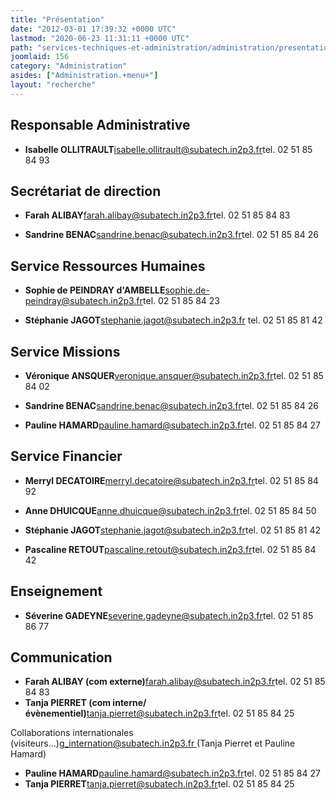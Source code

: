 ```yaml
---
title: "Présentation"
date: "2012-03-01 17:39:32 +0000 UTC"
lastmod: "2020-06-23 11:31:11 +0000 UTC"
path: "services-techniques-et-administration/administration/presentation.fr.md"
joomlaid: 156
category: "Administration"
asides: ["Administration.+menu+"]
layout: "recherche"
---
```

Responsable Administrative
--------------------------

*   **Isabelle OLLITRAULT**[isabelle.ollitrault@subatech.in2p3.fr](mailto:isabelle.ollitrault@subatech.in2p3.fr)tel. 02 51 85 84 93

Secrétariat de direction
------------------------

*   **Farah ALIBAY**[farah.alibay@subatech.in2p3.fr](mailto:farah.alibay@subatech.in2p3.fr)tel. 02 51 85 84 83

*   **Sandrine BENAC**[sandrine.benac@subatech.in2p3.fr](mailto:sandrine.benac@subatech.in2p3.fr)tel. 02 51 85 84 26

Service Ressources Humaines
---------------------------

*   **Sophie de PEINDRAY d'AMBELLE**[sophie.de-peindray@subatech.in2p3.fr](mailto:sophie.de-peindray@subatech.in2p3.fr)tel. 02 51 85 84 23

*   **Stéphanie JAGOT**[stephanie.jagot@subatech.in2p3.fr](mailto:stephanie.jagot@subatech.in2p3.fr)  tel. 02 51 85 81 42

Service Missions
----------------

*   **Véronique ANSQUER**[veronique.ansquer@subatech.in2p3.fr](mailto:sandrine.benac@subatech.in2p3.fr)tel. 02 51 85 84 02

*   **Sandrine BENAC**[sandrine.benac@subatech.in2p3.fr](mailto:sandrine.benac@subatech.in2p3.fr)tel. 02 51 85 84 26

*   **Pauline HAMARD**[pauline.hamard@subatech.in2p3.fr](mailto:pauline.hamard@subatech.in2p3.fr)tel. 02 51 85 84 27

Service Financier
-----------------

*   **Merryl DECATOIRE**[merryl.decatoire@subatech.in2p3.fr](mailto:Merryl.Decatoire@subatech.in2p3.fr)tel. 02 51 85 84 92

*   **Anne DHUICQUE**[anne.dhuicque@subatech.in2p3.fr](mailto:anne.dhuicque@subatech.in2p3.fr)tel. 02 51 85 84 50

*   **Stéphanie JAGOT**[stephanie.jagot@subatech.in2p3.fr](mailto:stephanie.jagot@subatech.in2p3.fr)tel. 02 51 85 81 42

*   **Pascaline RETOUT**[pascaline.retout@subatech.in2p3.fr](mailto:pascaline.retout@subatech.in2p3.fr)tel. 02 51 85 84 42

Enseignement
------------

*   **Séverine GADEYNE**[severine.gadeyne@subatech.in2p3.fr](mailto:severine.gadeyne@subatech.in2p3.fr)tel. 02 51 85 86 77

Communication
-------------

*   **Farah ALIBAY (com externe)**[farah.alibay@subatech.in2p3.fr](mailto:farah.alibay@subatech.in2p3.fr)tel. 02 51 85 84 83
*   **Tanja PIERRET (com interne/évènementiel)**[tanja.pierret@subatech.in2p3.fr](mailto:tanja.pierret@subatech.in2p3.fr)tel. 02 51 85 84 25

Collaborations internationales (visiteurs...)[g\_internation@subatech.in2p3.fr](mailto:g_internation@subatech.in2p3.fr)[ ](mailto:pauline.hamard@subatech.in2p3.fr)(Tanja Pierret et Pauline Hamard)

*   **Pauline HAMARD**[pauline.hamard@subatech.in2p3.fr](mailto:pauline.hamard@subatech.in2p3.fr)tel. 02 51 85 84 27
*   **Tanja PIERRET**[tanja.pierret@subatech.in2p3.fr](mailto:tanja.pierret@subatech.in2p3.fr)tel. 02 51 85 84 25

